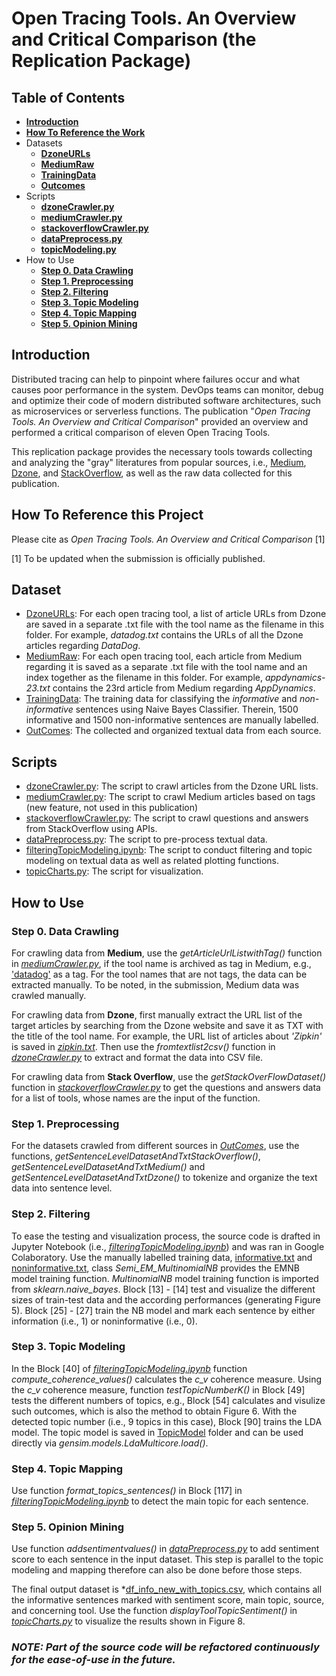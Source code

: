 # Open Tracing Tools. An Overview and Critical Comparison (the Replication Package)

## Table of Contents
* **[Introduction](#Introduction)**
* **[How To Reference the Work](#How-to-reference-the-work)**
* Datasets
  * **[DzoneURLs](#Dataset)**
  * **[MediumRaw](#Dataset)**
  * **[TrainingData](#Dataset)**
  * **[Outcomes](#Dataset)**
* Scripts
  * **[dzoneCrawler.py](#Scripts)**
  * **[mediumCrawler.py](#Scripts)**
  * **[stackoverflowCrawler.py](#Scripts)**
  * **[dataPreprocess.py](#Scripts)**
  * **[topicModeling.py](#Scripts)**
* How to Use
  * **[Step 0. Data Crawling](#step-0-data-crawling)**
  * **[Step 1. Preprocessing](#step-1-preprocessing)**
  * **[Step 2. Filtering](#step-2-filtering)**
  * **[Step 3. Topic Modeling](#step-3-topic-modeling)**
  * **[Step 4. Topic Mapping](#step-4-topic-mapping)**
  * **[Step 5. Opinion Mining](#step-5-opinion-mining)**


## Introduction
Distributed tracing can help to pinpoint where failures occur and what causes poor performance in the system. DevOps teams can monitor, debug and optimize their code of modern distributed software architectures, such as microservices or serverless functions. The publication "*Open Tracing Tools. An Overview and Critical Comparison*" provided an overview and performed a
critical comparison of eleven Open Tracing Tools. 

This replication package provides the necessary tools towards collecting and analyzing the "gray" literatures from popular sources, i.e., [Medium](https://medium.com/), [Dzone](https://dzone.com/), and [StackOverflow](https://stackoverflow.com/), as well as the raw data collected for this publication.

## How To Reference this Project
Please cite as *Open Tracing Tools. An Overview and Critical Comparison* [1]

[1] To be updated when the submission is officially published.

## Dataset
* [DzoneURLs](https://github.com/talrasha/OpenTracingToolsMLR/tree/main/Dataset/DzoneURLs): For each open tracing tool, a list of article URLs from Dzone are saved in a separate .txt file with the tool name as the filename in this folder. For example, *datadog.txt* contains the URLs of all the Dzone articles regarding *DataDog*. 
* [MediumRaw](https://github.com/talrasha/OpenTracingToolsMLR/tree/main/Dataset/MediumRaw): For each open tracing tool, each article from Medium regarding it is saved as a separate .txt file with the tool name and an index together as the filename in this folder. For example, *appdynamics-23.txt* contains the 23rd article from Medium regarding *AppDynamics*.
* [TrainingData](https://github.com/talrasha/OpenTracingToolsMLR/tree/main/Dataset/TrainingData): The training data for classifying the *informative* and *non-informative* sentences using Naive Bayes Classifier. Therein, 1500 informative and 1500 non-informative sentences are manually labelled.
* [OutComes](https://github.com/talrasha/OpenTracingToolsMLR/tree/main/Dataset/Outcomes): The collected and organized textual data from each source.

## Scripts
* [dzoneCrawler.py](https://github.com/talrasha/OpenTracingToolsMLR/blob/main/Scripts/dzoneCrawler.py): The script to crawl articles from the Dzone URL lists. 
* [mediumCrawler.py](https://github.com/talrasha/OpenTracingToolsMLR/blob/main/Scripts/mediumCrawler.py): The script to crawl Medium articles based on tags (new feature, not used in this publication)
* [stackoverflowCrawler.py](https://github.com/talrasha/OpenTracingToolsMLR/blob/main/Scripts/stackoverflowCrawler.py): The script to crawl questions and answers from StackOverflow using APIs.
* [dataPreprocess.py](https://github.com/talrasha/OpenTracingToolsMLR/blob/main/Scripts/dataPreprocess.py): The script to pre-process textual data.
* [filteringTopicModeling.ipynb](https://github.com/talrasha/OpenTracingToolsMLR/blob/main/Scripts/filteringTopicModeling.ipynb): The script to conduct filtering and topic modeling on textual data as well as related plotting functions.
* [topicCharts.py](https://github.com/talrasha/OpenTracingToolsMLR/blob/main/Scripts/topicCharts.py): The script for visualization.

## How to Use

### Step 0. Data Crawling

For crawling data from **Medium**, use the *getArticleUrlListwithTag()* function in *[mediumCrawler.py](https://github.com/talrasha/OpenTracingToolsMLR/blob/main/Scripts/mediumCrawler.py)*, if the tool name is archived as tag in Medium, e.g., ['datadog'](https://medium.com/tag/datadog/archive) as a tag. For the tool names that are not tags, the data can be extracted manually. To be noted, in the submission, Medium data was crawled manually.

For crawling data from **Dzone**, first manually extract the URL list of the target articles by searching from the Dzone website and save it as TXT with the title of the tool name. For example, the URL list of articles about *'Zipkin'* is saved in *[zipkin.txt](https://github.com/talrasha/OpenTracingToolsMLR/tree/main/Dataset/DzoneURLs/zipkin.txt)*. Then use the *fromtextlist2csv()* function in *[dzoneCrawler.py](https://github.com/talrasha/OpenTracingToolsMLR/blob/main/Scripts/dzoneCrawler.py)* to extract and format the data into CSV file.

For crawling data from **Stack Overflow**, use the *getStackOverFlowDataset()* function in *[stackoverflowCrawler.py](https://github.com/talrasha/OpenTracingToolsMLR/blob/main/Scripts/stackoverflowCrawler.py)* to get the questions and answers data for a list of tools, whose names are the input of the function. 

### Step 1. Preprocessing

For the datasets crawled from different sources in *[OutComes](https://github.com/talrasha/OpenTracingToolsMLR/tree/main/Dataset/Outcomes)*, use the functions, *getSentenceLevelDatasetAndTxtStackOverflow()*, *getSentenceLevelDatasetAndTxtMedium()* and *getSentenceLevelDatasetAndTxtDzone()* to tokenize and organize the text data into sentence level. 

### Step 2. Filtering

To ease the testing and visualization process, the source code is drafted in Jupyter Notebook (i.e., *[filteringTopicModeling.ipynb](https://github.com/talrasha/OpenTracingToolsMLR/blob/main/Scripts/filteringTopicModeling.ipynb)*) and was ran in Google Colaboratory. Use the manually labelled training data, [informative.txt](https://github.com/talrasha/OpenTracingToolsMLR/tree/main/Dataset/TrainingData/informative.txt) and [noninformative.txt](https://github.com/talrasha/OpenTracingToolsMLR/tree/main/Dataset/TrainingData/noninformative.txt), class *Semi_EM_MultinomialNB* provides the EMNB model training function. *MultinomialNB* model training function is imported from *sklearn.naive_bayes*. Block [13] - [14] test and visualize the different sizes of train-test data and the according performances (generating Figure 5). Block [25] - [27] train the NB model and mark each sentence by either information (i.e., 1) or noninformative (i.e., 0).

### Step 3. Topic Modeling

In the Block [40] of *[filteringTopicModeling.ipynb](https://github.com/talrasha/OpenTracingToolsMLR/blob/main/Scripts/filteringTopicModeling.ipynb)* function *compute_coherence_values()* calculates the *c_v* coherence measure. Using the *c_v* coherence measure, function *testTopicNumberK()* in Block [49] tests the different numbers of topics, e.g., Block [54] calculates and visulize such outcomes, which is also the method to obtain Figure 6. With the detected topic number (i.e., 9 topics in this case), Block [90] trains the LDA model. The topic model is saved in [TopicModel](https://github.com/talrasha/OpenTracingToolsMLR/tree/main/Dataset/TopicModel) folder and can be used directly via *gensim.models.LdaMulticore.load()*.

### Step 4. Topic Mapping

Use function *format_topics_sentences()* in Block [117] in *[filteringTopicModeling.ipynb](https://github.com/talrasha/OpenTracingToolsMLR/blob/main/Scripts/filteringTopicModeling.ipynb)* to detect the main topic for each sentence. 

### Step 5. Opinion Mining

Use function *addsentimentvalues()* in *[dataPreprocess.py](https://github.com/talrasha/OpenTracingToolsMLR/blob/main/Scripts/dataPreprocess.py)* to add sentiment score to each sentence in the input dataset. This step is parallel to the topic modeling and mapping therefore can also be done before those steps. 

The final output dataset is *[df_info_new_with_topics.csv](https://github.com/talrasha/OpenTracingToolsMLR/tree/main/Dataset/Outcomes/df_info_new_with_topics.csv), which contains all the informative sentences marked with sentiment score, main topic, source, and concerning tool. Use the function *displayToolTopicSentiment()* in *[topicCharts.py](https://github.com/talrasha/OpenTracingToolsMLR/blob/main/Scripts/topicCharts.py)* to visualize the results shown in Figure 8.

### *NOTE: Part of the source code will be refactored continuously for the ease-of-use in the future.*


